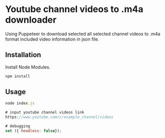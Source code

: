 # Youtube channel videos to .m4a downloader

Using Puppeteer to download selected all selected channel videos to .m4a format included video information in json file.

## Installation

Install Node Modules.

```bash
npm install
```

## Usage

```javascript
node index.js

# input youtube channel videos link
https://www.youtube.com/c/example_channel/videos

# debugging
set ({ headless: false});
```
